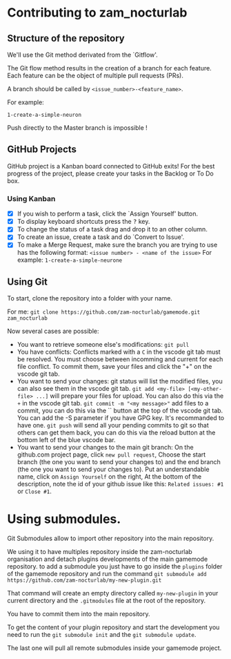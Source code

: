 #  Contributing to zam_nocturlab

## Structure of the repository
We'll use the Git method derivated from the `Gitflow'.

The Git flow method results in the creation of a branch for each feature.
Each feature can be the object of multiple pull requests (PRs).

A branch should be called by `<issue_number>-<feature_name>`.

For example:

`1-create-a-simple-neuron`

Push directly to the Master branch is impossible !

## GitHub Projects

GitHub project is a Kanban board connected to GitHub exits! 
For the best progress of the project, please create your tasks in the Backlog or To Do box.

### Using Kanban 
- [x] If you wish to perform a task, click the `Assign Yourself' button.
- [x] To display keyboard shortcuts press the <kbd>?</kbd> key.
- [x] To change the status of a task drag and drop it to an other column.
- [x] To create an issue, create a task and do `Convert to Issue'.
- [x] To make a Merge Request, make sure the branch you are trying to use has the following format:
      `<issue number> - <name of the issue>`
      For example: `1-create-a-simple-neurone`

## Using Git

To start, clone the repository into a folder with your name.

For me: `git clone https://github.com/zam-nocturlab/gamemode.git zam_nocturlab`

Now several cases are possible:
 - You want to retrieve someone else's modifications:
   `git pull`
 - You have conflicts: 
   Conflicts marked with a `C` in the vscode git tab must be resolved.
   You must choose between incomming and current for each file conflict.
   To commit them, save your files and click the "+" on the vscode git tab.
 - You want to send your changes: 
   git status will list the modified files, you can also see them in the vscode git tab.
   `git add <my-file> [<my-other-file> ...]` will prepare your files for upload. You can also do this via the `+` in the vscode git tab.
   `git commit -m "<my message>"` add files to a commit, you can do this via the `` button at the top of the vscode git tab.
   You can add the -S parameter if you have GPG key. It's recommanded to have one.
   `git push` will send all your pending commits to git so that others can get them back, you can do this via the reload button at the bottom left of the blue vscode bar.
 - You want to send your changes to the main git branch:
   On the github.com project page, click `new pull request`,
   Choose the start branch (the one you want to send your changes to) and the end branch (the one you want to send your changes to).
   Put an understandable name, click on `Assign Yourself` on the right,
   At the bottom of the description, note the id of your github issue like this: `Related issues: #1` or `Close #1`.

# Using submodules.

Git Submodules allow to import other repository into the main repository.

We using it to have multiples repository inside the zam-nocturlab organisation and detach plugins developments of the main gamemode repository.
to add a submodule you just have to go inside the `plugins` folder of the gamemode repository and run the command `git submodule add https://github.com/zam-nocturlab/my-new-plugin.git`

That command will create an empty directory called `my-new-plugin` in your current directory and the `.gitmodules` file at the root of the repository.

You have to commit them into the main repository.

To get the content of your plugin repository and start the development you need to run the `git submodule init` and the `git submodule update`.

The last one will pull all remote submodules inside your gamemode project.

